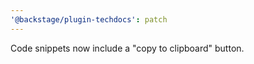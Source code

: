 ```yaml
---
'@backstage/plugin-techdocs': patch
---
```


Code snippets now include a "copy to clipboard" button.
